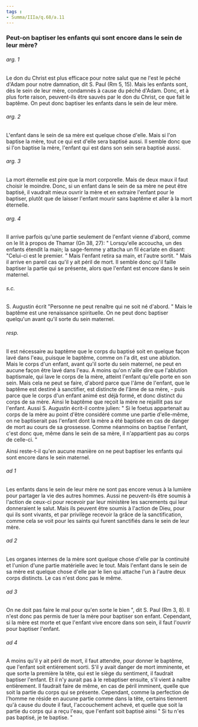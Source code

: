 ```yaml
---
tags : 
- Summa/IIIa/q.68/a.11
---
```


### Peut-on baptiser les enfants qui sont encore dans le sein de leur mère?

###### arg. 1
Le don du Christ est plus efficace pour notre salut que ne l'est le péché d'Adam pour notre damnation, dit S. Paul (Rm 5, 15). Mais les enfants sont, dès le sein de leur mère, condamnés à cause du péché d'Adam. Donc, et à plus forte raison, peuvent-ils être sauvés par le don du Christ, ce que fait le baptême. On peut donc baptiser les enfants dans le sein de leur mère. 

###### arg. 2
L'enfant dans le sein de sa mère est quelque chose d'elle. Mais si l'on baptise la mère, tout ce qui est d'elle sera baptisé aussi. Il semble donc que si l'on baptise la mère, l'enfant qui est dans son sein sera baptisé aussi. 

###### arg. 3
La mort éternelle est pire que la mort corporelle. Mais de deux maux il faut choisir le moindre. Donc, si un enfant dans le sein de sa mère ne peut être baptisé, il vaudrait mieux ouvrir la mère et en extraire l'enfant pour le baptiser, plutôt que de laisser l'enfant mourir sans baptême et aller à la mort éternelle. 

###### arg. 4
Il arrive parfois qu'une partie seulement de l'enfant vienne d'abord, comme on le lit à propos de Thamar (Gn 38, 27): " Lorsqu'elle accoucha, un des enfants étendit la main; la sage-femme y attacha un fil écarlate en disant: "Celui-ci est le premier. " Mais l'enfant retira sa main, et l'autre sortit. " Mais il arrive en pareil cas qu'il y ait péril de mort. Il semble donc qu'il faille baptiser la partie qui se présente, alors que l'enfant est encore dans le sein maternel. 

###### s.c.
S. Augustin écrit "Personne ne peut renaître qui ne soit né d'abord. " Mais le baptême est une renaissance spirituelle. On ne peut donc baptiser quelqu'un avant qu'il sorte du sein maternel. 

###### resp.
Il est nécessaire au baptême que le corps du baptisé soit en quelque façon lavé dans l'eau, puisque le baptême, comme on l'a dit, est une ablution. Mais le corps d'un enfant, avant qu'il sorte du sein maternel, ne peut en aucune façon être lavé dans l'eau. A moins qu'on n'aille dire que l'ablution baptismale, qui lave le corps de la mère, atteint l'enfant qu'elle porte en son sein. Mais cela ne peut se faire, d'abord parce que l'âme de l'enfant, que le baptême est destiné à sanctifier, est distincte de l'âme de sa mère, - puis parce que le corps d'un enfant animé est déjà formé, et donc distinct du corps de sa mère. Ainsi le baptême que reçoit la mère ne rejaillit pas sur l'enfant. Aussi S. Augustin écrit-il contre julien: " Si le foetus appartenait au corps de la mère au point d'être considéré comme une partie d'elle-même, on ne baptiserait pas l'enfant dont la mère a été baptisée en cas de danger de mort au cours de sa grossesse. Comme néanmoins on baptise l'enfant, c'est donc que, même dans le sein de sa mère, il n'appartient pas au corps de celle-ci. " 

Ainsi reste-t-il qu'en aucune manière on ne peut baptiser les enfants qui sont encore dans le sein maternel. 

###### ad 1
Les enfants dans le sein de leur mère ne sont pas encore venus à la lumière pour partager la vie des autres hommes. Aussi ne peuvent-ils être soumis à l'action de ceux-ci pour recevoir par leur ministère les sacrements qui leur donneraient le salut. Mais ils peuvent être soumis à l'action de Dieu, pour qui ils sont vivants, et par privilège recevoir la grâce de la sanctification, comme cela se voit pour les saints qui furent sanctifiés dans le sein de leur mère. 

###### ad 2
Les organes internes de la mère sont quelque chose d'elle par la continuité et l'union d'une partie matérielle avec le tout. Mais l'enfant dans le sein de sa mère est quelque chose d'elle par le lien qui attache l'un à l'autre deux corps distincts. Le cas n'est donc pas le même. 

###### ad 3
On ne doit pas faire le mal pour qu'en sorte le bien ", dit S. Paul (Rm 3, 8). Il n'est donc pas permis de tuer la mère pour baptiser son enfant. Cependant, si la mère est morte et que l'enfant vive encore dans son sein, il faut l'ouvrir pour baptiser l'enfant. 

###### ad 4
A moins qu'il y ait péril de mort, il faut attendre, pour donner le baptême, que l'enfant soit entièrement sorti. S'il y avait danger de mort imminente, et que sorte la première la tête, qui est le siège du sentiment, il faudrait baptiser l'enfant. Et il n'y aurait pas à le rebaptiser ensuite, s'il vient à naître entièrement. Il faudrait faire de même, en cas de péril imminent, quelle que soit la partie du corps qui se présente. Cependant, comme la perfection de l'homme ne réside en aucune partie comme dans la tête, certains tiennent qu'à cause du doute il faut, l'accouchement achevé, et quelle que soit la partie du corps qui a reçu l'eau, que l'enfant soit baptisé ainsi " Si tu n'es pas baptisé, je te baptise. " 

